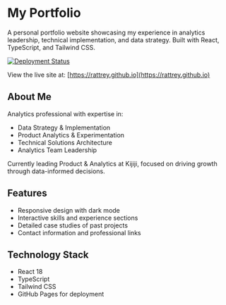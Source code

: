 # My Portfolio

A personal portfolio website showcasing my experience in analytics leadership, technical implementation, and data strategy. Built with React, TypeScript, and Tailwind CSS.

[![Deployment Status](https://github.com/rattrey/rattrey.github.io/actions/workflows/deploy.yml/badge.svg)](https://github.com/rattrey/rattrey.github.io/actions/workflows/deploy.yml)

View the live site at: [https://rattrey.github.io](https://rattrey.github.io)

## About Me

Analytics professional with expertise in:
- Data Strategy & Implementation
- Product Analytics & Experimentation  
- Technical Solutions Architecture
- Analytics Team Leadership

Currently leading Product & Analytics at Kijiji, focused on driving growth through data-informed decisions.

## Features

- Responsive design with dark mode
- Interactive skills and experience sections
- Detailed case studies of past projects
- Contact information and professional links

## Technology Stack

- React 18
- TypeScript
- Tailwind CSS
- GitHub Pages for deployment
